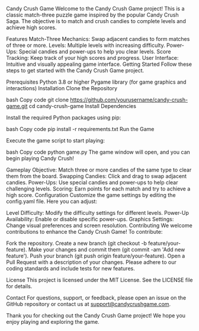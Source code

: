 
Candy Crush Game
Welcome to the Candy Crush Game project! This is a classic match-three puzzle game inspired by the popular Candy Crush Saga. The objective is to match and crush candies to complete levels and achieve high scores.

Features
Match-Three Mechanics: Swap adjacent candies to form matches of three or more.
Levels: Multiple levels with increasing difficulty.
Power-Ups: Special candies and power-ups to help you clear levels.
Score Tracking: Keep track of your high scores and progress.
User Interface: Intuitive and visually appealing game interface.
Getting Started
Follow these steps to get started with the Candy Crush Game project.

Prerequisites
Python 3.8 or higher
Pygame library (for game graphics and interactions)
Installation
Clone the Repository

bash
Copy code
git clone https://github.com/yourusername/candy-crush-game.git
cd candy-crush-game
Install Dependencies

Install the required Python packages using pip:

bash
Copy code
pip install -r requirements.txt
Run the Game

Execute the game script to start playing:

bash
Copy code
python game.py
The game window will open, and you can begin playing Candy Crush!

Gameplay
Objective: Match three or more candies of the same type to clear them from the board.
Swapping Candies: Click and drag to swap adjacent candies.
Power-Ups: Use special candies and power-ups to help clear challenging levels.
Scoring: Earn points for each match and try to achieve a high score.
Configuration
Customize the game settings by editing the config.yaml file. Here you can adjust:

Level Difficulty: Modify the difficulty settings for different levels.
Power-Up Availability: Enable or disable specific power-ups.
Graphics Settings: Change visual preferences and screen resolution.
Contributing
We welcome contributions to enhance the Candy Crush Game! To contribute:

Fork the repository.
Create a new branch (git checkout -b feature/your-feature).
Make your changes and commit them (git commit -am 'Add new feature').
Push your branch (git push origin feature/your-feature).
Open a Pull Request with a description of your changes.
Please adhere to our coding standards and include tests for new features.

License
This project is licensed under the MIT License. See the LICENSE file for details.

Contact
For questions, support, or feedback, please open an issue on the GitHub repository or contact us at support@candycrushgame.com.

Thank you for checking out the Candy Crush Game project! We hope you enjoy playing and exploring the game.
